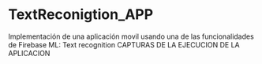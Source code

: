 # TextReconigtion_APP
Implementación de una aplicación movil usando una de las funcionalidades de Firebase ML: Text recognition
CAPTURAS DE LA EJECUCION DE LA APLICACION
